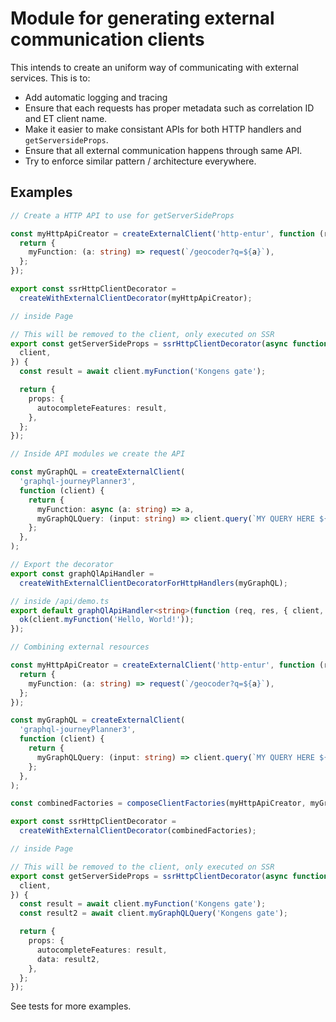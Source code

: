 # Module for generating external communication clients

This intends to create an uniform way of communicating with external services.
This is to:

- Add automatic logging and tracing
- Ensure that each requests has proper metadata such as correlation ID and ET
  client name.
- Make it easier to make consistant APIs for both HTTP handlers and
  `getServersideProps`.
- Ensure that all external communication happens through same API.
- Try to enforce similar pattern / architecture everywhere.

## Examples

```ts
// Create a HTTP API to use for getServerSideProps

const myHttpApiCreator = createExternalClient('http-entur', function (request) {
  return {
    myFunction: (a: string) => request(`/geocoder?q=${a}`),
  };
});

export const ssrHttpClientDecorator =
  createWithExternalClientDecorator(myHttpApiCreator);

// inside Page

// This will be removed to the client, only executed on SSR
export const getServerSideProps = ssrHttpClientDecorator(async function ({
  client,
}) {
  const result = await client.myFunction('Kongens gate');

  return {
    props: {
      autocompleteFeatures: result,
    },
  };
});
```

```ts
// Inside API modules we create the API

const myGraphQL = createExternalClient(
  'graphql-journeyPlanner3',
  function (client) {
    return {
      myFunction: async (a: string) => a,
      myGraphQLQuery: (input: string) => client.query(`MY QUERY HERE ${input}`),
    };
  },
);

// Export the decorator
export const graphQlApiHandler =
  createWithExternalClientDecoratorForHttpHandlers(myGraphQL);

// inside /api/demo.ts
export default graphQlApiHandler<string>(function (req, res, { client, ok }) {
  ok(client.myFunction('Hello, World!'));
});
```

```ts
// Combining external resources

const myHttpApiCreator = createExternalClient('http-entur', function (request) {
  return {
    myFunction: (a: string) => request(`/geocoder?q=${a}`),
  };
});

const myGraphQL = createExternalClient(
  'graphql-journeyPlanner3',
  function (client) {
    return {
      myGraphQLQuery: (input: string) => client.query(`MY QUERY HERE ${input}`),
    };
  },
);

const combinedFactories = composeClientFactories(myHttpApiCreator, myGraphQL);

export const ssrHttpClientDecorator =
  createWithExternalClientDecorator(combinedFactories);

// inside Page

// This will be removed to the client, only executed on SSR
export const getServerSideProps = ssrHttpClientDecorator(async function ({
  client,
}) {
  const result = await client.myFunction('Kongens gate');
  const result2 = await client.myGraphQLQuery('Kongens gate');

  return {
    props: {
      autocompleteFeatures: result,
      data: result2,
    },
  };
});
```

See tests for more examples.

